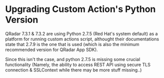 # Upgrading Custom Action's Python Version 

QRadar 7.3.1 & 7.3.2 are using Python 2.7.5 (Red Hat's system default) as a platform for running custom actions script, althought their documentations state that 2.7.9 is the one that is used (which is also the minimum recommended version for QRadar App SDK). 

Since this isn't the case, and python 2.7.5 is missing some crucial functionality (Namely, the ability to access REST API using secure TLS connection & SSLContext while there may be more stuff missing..)
